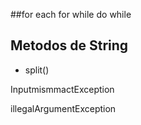 ##for each
for 
while
do while


## Metodos de String

- split()






InputmismmactException 

illegalArgumentException 